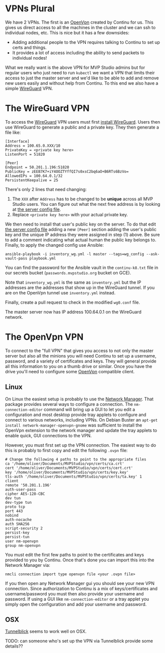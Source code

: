 # VPNs Plural

We have 2 VPNs. The first is an [OpenVpn](https://openvpn.net/) created by Continu for us. This gives us direct access
to all the machines in the cluster and we can ssh to individual nodes, etc. This is nice but it has a few downsides:

* Adding additional people to the VPN requires talking to Continu to set up certs and things.
* It provides a lot of access including the ability to send packets to individual nodes!

What we really want is the above VPN for MVP Studio admins but for regular users who just need to run `kubectl` we want
a VPN that limits their access to just the master server and we'd like to be able to add and remove new users easily and
without help from Continu. To this end we also have a simple [WireGuard](https://www.wireguard.com/) VPN.

# The WireGuard VPN

To access the [WireGuard](https://www.wireguard.com/) VPN users must first [install
WireGuard](https://www.wireguard.com/install/). Users then use WireGuard to generate a public and a private key. They
then generate a file like:

```
[Interface]
Address = 100.65.0.XXX/10
PrivateKey = <private key here>
ListenPort = 51820

[Peer]
Endpoint = 50.201.1.196:51820
PublicKey = zEEB7K7+iY4OOZTYffQI7s0xsC2bq6aO+B6RTs6BzVo=
AllowedIPs = 100.64.0.1/32
PersistentKeepalive = 25
```


There's only 2 lines that need changing:

1. The `XXX` after `Address` has to be changed to be **unique** across all MVP Studio users. You can figure out what the
   next free address is by looking at [the server config file](../ansible/templates/wg0.conf).
2. Replace `<private key here>` with your actual private key.

We then need to install that user's public key on the server. To do that edit [the server config
file](../ansible/templates/wg0.conf) adding a new `[Peer]` section adding the user's public key and the unique IP
address they were assigned in step (1) above. Be sure to add a comment indicating what actual human the public key
belongs to. Finally, to apply the changed config use Ansible:


```
ansible-playbook -i inventory_wg.yml -l master --tags=wg_config --ask-vault-pass playbook.yml
```

You can find the password for the Ansible vault in the `continu-k8.txt` file in our secrets bucket
(`passwords.mvpstudio.org` bucket on GCE).

Note that `inventory_wg.yml` is the same as `inventory.yml` but the IP addresses are the addresses that show up in the
WireGuard tunnel. If you are on the OpenVpn tunnel use `inventory.yml` instead.

Finally, create a pull request to check in the modified `wg0.conf` file.

The master server now has IP address 100.64.0.1 on the WireGuard network.

# The OpenVpn VPN

To connect to the "full VPN" that gives you access to not only the master server but also all the minions you will need
Continu to set up a username, password, and a variety of certificates and keys. They will general provide all this
information to you on a thumb drive or similar. Once you have the drive you'll need to configure some
[OpenVpn](https://openvpn.net/) compatible client.

## Linux

On Linux the easiest setup is probably to use the [Network
Manager](https://wiki.archlinux.org/index.php/NetworkManager). That package provides several ways to configure a
connection. The `nm-connection-editor` command will bring up a GUI to let you edit a configuration and most desktop
provide tray applets to configure and connect to various networks, including VPNs. On Debian Buster an `apt-get install
network-manager-openvpn-gnome` was sufficient to install the OpenVpn extension to the network manager and update the
tray applets to enable quick, GUI connections to the VPN.

However, you must first set up the VPN connection. The easiest way to do this is probably to first copy and edit the
following `.ovpn` file:

```
# Change the following 4 paths to point to the appropriate files
ca '/home/oliver/Documents/MVPStudio/vpn/certs/ca.crt'
cert '/home/oliver/Documents/MVPStudio/vpn/certs/cert.crt'
key '/home/oliver/Documents/MVPStudio/vpn/certs/key.key'
tls-auth '/home/oliver/Documents/MVPStudio/vpn/certs/ta.key' 1
client
remote '50.201.1.196'
auth-user-pass
cipher AES-128-CBC
dev tun
dev-type tun
proto tcp
port 443
nobind
auth-nocache
auth SHA256
script-security 2
persist-key
persist-tun
user nm-openvpn
group nm-openvpn
```

You must edit the first few paths to point to the certificates and keys provided to you by Continu. Once that's done you
can import this into the Network Manager via:

```
nmcli connection import type openvpn file <your .ovpn file>
```

If you then open any Network Manager gui you should see your new VPN connection.  Since authorization to Continu is a
mix of keys/certificates and username/password you must then also provide your username and password. If using a GUI
like `nm-connection-editor` or a tray applet you simply open the configuration and add your username and password.

## OSX

[Tunnelblick](https://tunnelblick.net/) seems to work well on OSX.

TODO: can someone who's set up the VPN via Tunnelblick provide some details??
